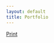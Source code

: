 ```yaml
---
layout: default
title: Portfolio	
---
```


<a href="http://coroflot.com/rjarmand" target="_blank">Print</a>
<br>
<!-- Placeholder
Web
-->
